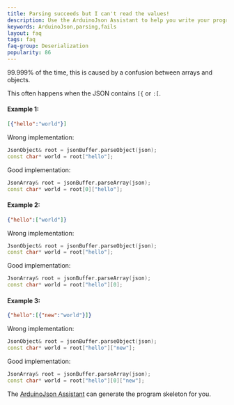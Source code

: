 ```yaml
---
title: Parsing succeeds but I can't read the values!
description: Use the ArduinoJson Assistant to help you write your program
keywords: ArduinoJson,parsing,fails
layout: faq
tags: faq
faq-group: Deserialization
popularity: 86
---
```


99.999% of the time, this is caused by a confusion between arrays and objects.

This often happens when the JSON contains `[{` or `:[`.

#### Example 1:

```json
[{"hello":"world"}]
```

Wrong implementation:

```c++
JsonObject& root = jsonBuffer.parseObject(json);
const char* world = root["hello"];
```

Good implementation:

```c++
JsonArray& root = jsonBuffer.parseArray(json);
const char* world = root[0]["hello"];
```

#### Example 2:

```json
{"hello":["world"]}
```

Wrong implementation:

```c++
JsonObject& root = jsonBuffer.parseObject(json);
const char* world = root["hello"];
```

Good implementation:

```c++
JsonArray& root = jsonBuffer.parseArray(json);
const char* world = root["hello"][0];
```

#### Example 3:

```json
{"hello":[{"new":"world"}]}
```

Wrong implementation:

```c++
JsonObject& root = jsonBuffer.parseObject(json);
const char* world = root["hello"]["new"];
```

Good implementation:

```c++
JsonArray& root = jsonBuffer.parseArray(json);
const char* world = root["hello"][0]["new"];
```

The [ArduinoJson Assistant]({{site.baseurl}}/assistant/) can generate the program skeleton for you.

